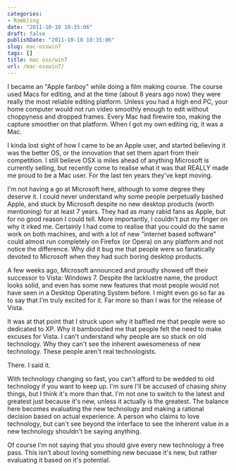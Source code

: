 ```yaml
---
categories:
- Rambling
date: "2011-10-10 10:35:06"
draft: false
publishDate: "2011-10-10 10:35:06"
slug: mac-osxwin7
tags: []
title: mac osx/win7
url: /mac-osxwin7/
---
```

I became an "Apple fanboy" while doing a film making course. The course
used Macs for editing, and at the time (about 8 years ago now) they were
really the most reliable editing platform. Unless you had a high end PC,
your home computer would not run video smoothly enough to edit without
choppyness and dropped frames. Every Mac had firewire too, making the
capture smoother on that platform. When I got my own editing rig, it was
a Mac.

I kinda lost sight of how I came to be an Apple user, and started
believing it was the better OS, or the innovation that set them apart
from their competition. I still believe OSX is miles ahead of anything
Microsoft is currently selling, but recently come to realise what it was
that REALLY made me proud to be a Mac user. For the last ten years
they've kept moving.

I'm not having a go at Microsoft here, although to some degree they
deserve it. I could never understand why some people perpetually bashed
Apple, and stuck by Microsoft despite no new desktop products (worth
mentioning) for at least 7 years. They had as many rabid fans as Apple,
but for no good reason I could tell. More importantly, I couldn't put my
finger on why it irked me. Certainly I had come to realise that you
could do the same work on both machines, and with a lot of new "internet
based software" could almost run completely on Firefox (or Opera) on any
platform and not notice the difference. Why did it bug me that people
were so fanatically devoted to Microsoft when they had such boring
desktop products.

A few weeks ago, Microsoft announced and proudly showed off their
successor to Vista: Windows 7. Despite the lacklustre name, the product
looks solid, and even has some new features that most people would not
have seen in a Desktop Operating System before. I might even go so far
as to say that I'm truly excited for it. Far more so than I was for the
release of Vista.

It was at that point that I struck upon why it baffled me that people
were so dedicated to XP. Why it bamboozled me that people felt the need
to make excuses for Vista. I can't understand why people are so stuck on
old technology. Why they can't see the inherent awesomeness of new
technology. These people aren't real technologists.

There. I said it.

With technology changing so fast, you can't afford to be wedded to old
technology if you want to keep up. I'm sure I'll be accused of chasing
shiny things, but I think it's more than that. I'm not one to switch to
the latest and greatest just because it's new, unless it actually is the
greatest. The balance here becomes evaluating the new technology and
making a rational decision based on actual experience. A person who
claims to love technology, but can't see beyond the interface to see the
inherent value in a new technology shouldn't be saying anything.

Of course I'm not saying that you should give every new technology a
free pass. This isn't about loving something new becuase it's new, but
rather evaluating it based on it's potential.
